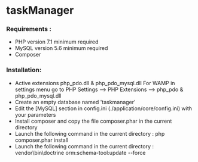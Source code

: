 # taskManager

### Requirements :
- PHP version 7.1 minimum required
- MySQL version 5.6 minimum required
- Composer

### Installation:
- Active extensions php_pdo.dll & php_pdo_mysql.dll
	For WAMP in settings menu go to PHP Settings --> PHP Extensions --> php_pdo & php_pdo_mysql.dll
- Create an empty database named 'taskmanager'
- Edit the [MySQL] section in config.ini (./application/core/config.ini) with your parameters
- Install composer and copy the file composer.phar in the current directory
- Launch the following command in the current directory : php composer.phar install
- Launch the following command in the current directory : vendor\bin\doctrine orm:schema-tool:update --force